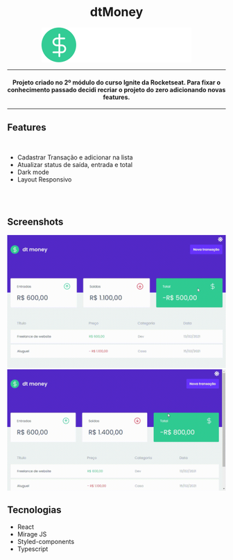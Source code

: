 <h1 align="center">dtMoney</h1>
<div align="center">
    <img  src="https://github.com/SandroJuniorr/Images-ReadMe-GItHub/blob/master/dtMoney/logo.svg" />
</div>
<hr>
<h4  align="center">Projeto criado no 2º módulo do curso Ignite da Rocketseat.  
Para fixar o conhecimento passado decidi recriar o projeto do zero adicionando novas features.
</h4>

 <hr>


## Features

<br>
 
 * Cadastrar Transação e adicionar na lista 
 * Atualizar status de saída, entrada e total
 * Dark mode
 * Layout Responsivo
  <br>


<br>

## Screenshots 
<div align="center">
    <img  src="https://github.com/SandroJuniorr/Images-ReadMe-GItHub/blob/master/dtMoney/Cadastrar%20Transa%C3%A7%C3%A3o.gif" />
    <img  src="https://github.com/SandroJuniorr/Images-ReadMe-GItHub/blob/master/dtMoney/dark_mode.gif" />
    
</div>

## Tecnologias

 * React 
 * Mirage JS
 * Styled-components
 * Typescript






